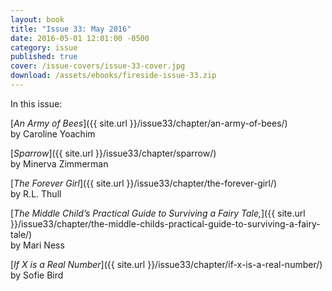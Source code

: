 ```yaml
---
layout: book
title: "Issue 33: May 2016"
date: 2016-05-01 12:01:00 -0500
category: issue
published: true
cover: /issue-covers/issue-33-cover.jpg
download: /assets/ebooks/fireside-issue-33.zip
---
```


In this issue:

[*An Army of Bees*]({{ site.url }}/issue33/chapter/an-army-of-bees/)<br/>
by Caroline Yoachim

[*Sparrow*]({{ site.url }}/issue33/chapter/sparrow/)<br/>
by Minerva Zimmerman

[*The Forever Girl*]({{ site.url }}/issue33/chapter/the-forever-girl/)<br/>
by R.L. Thull

[*The Middle Child’s Practical Guide to Surviving a Fairy Tale,*]({{ site.url }}/issue33/chapter/the-middle-childs-practical-guide-to-surviving-a-fairy-tale/)<br/>
by Mari Ness

[*If X is a Real Number*]({{ site.url }}/issue33/chapter/if-x-is-a-real-number/)<br/>
by Sofie Bird
